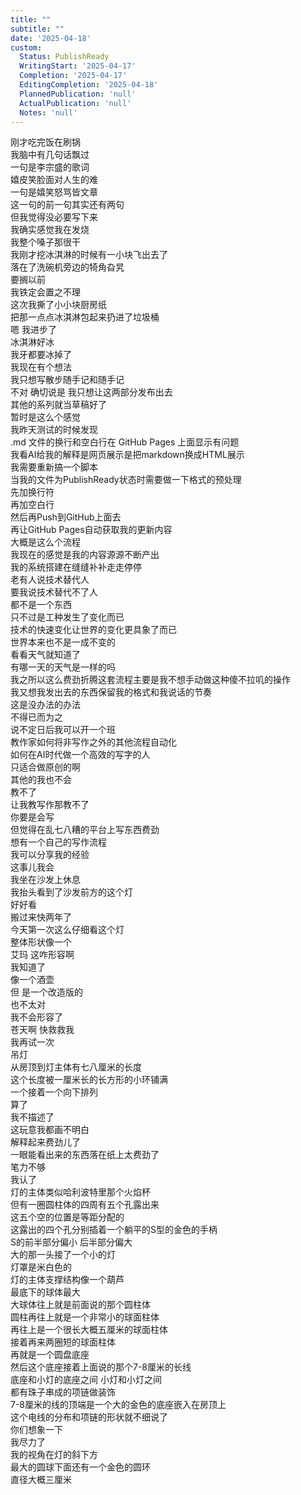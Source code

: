 ```yaml
---
title: ""
subtitle: ""
date: '2025-04-18'
custom:
  Status: PublishReady
  WritingStart: '2025-04-17'
  Completion: '2025-04-17'
  EditingCompletion: '2025-04-18'
  PlannedPublication: 'null'
  ActualPublication: 'null'
  Notes: 'null'
---    
```

刚才吃完饭在刷锅  
我脑中有几句话飘过  
一句是李宗盛的歌词  
嬉皮笑脸面对人生的难  
一句是嬉笑怒骂皆文章  
这一句的前一句其实还有两句  
但我觉得没必要写下来    
我确实感觉我在发烧  
我整个嗓子那很干    
我刚才挖冰淇淋的时候有一小块飞出去了  
落在了洗碗机旁边的犄角旮旯  
要搁以前  
我铁定会置之不理  
这次我撕了小小块厨房纸  
把那一点点冰淇淋包起来扔进了垃圾桶  
嗯 我进步了    
冰淇淋好冰  
我牙都要冰掉了    
我现在有个想法  
我只想写散步随手记和随手记  
不对 确切说是 我只想让这两部分发布出去  
其他的系列就当草稿好了  
暂时是这么个感觉    
我昨天测试的时候发现  
.md 文件的换行和空白行在 GitHub Pages 上面显示有问题  
我看AI给我的解释是网页展示是把markdown换成HTML展示  
我需要重新搞一个脚本  
当我的文件为PublishReady状态时需要做一下格式的预处理  
先加换行符  
再加空白行  
然后再Push到GitHub上面去  
再让GitHub Pages自动获取我的更新内容  
大概是这么个流程    
我现在的感觉是我的内容源源不断产出  
我的系统搭建在缝缝补补走走停停  
老有人说技术替代人  
要我说技术替代不了人  
都不是一个东西  
只不过是工种发生了变化而已  
技术的快速变化让世界的变化更具象了而已  
世界本来也不是一成不变的  
看看天气就知道了  
有哪一天的天气是一样的吗    
我之所以这么费劲折腾这套流程主要是我不想手动做这种傻不拉叽的操作  
我又想我发出去的东西保留我的格式和我说话的节奏  
这是没办法的办法  
不得已而为之  
说不定日后我可以开一个班  
教作家如何将非写作之外的其他流程自动化  
如何在AI时代做一个高效的写字的人  
只适合做原创的啊  
其他的我也不会  
教不了  
让我教写作那教不了    
你要是会写  
但觉得在乱七八糟的平台上写东西费劲  
想有一个自己的写作流程  
我可以分享我的经验  
这事儿我会    
我坐在沙发上休息  
我抬头看到了沙发前方的这个灯  
好好看  
搬过来快两年了  
今天第一次这么仔细看这个灯  
整体形状像一个  
艾玛 这咋形容啊  
我知道了  
像一个酒壶  
但 是一个改造版的  
也不太对  
我不会形容了  
苍天啊 快救救我    
我再试一次  
吊灯  
从房顶到灯主体有七八厘米的长度  
这个长度被一厘米长的长方形的小环铺满  
一个接着一个向下排列  
算了  
我不描述了  
这玩意我都画不明白  
解释起来费劲儿了  
一眼能看出来的东西落在纸上太费劲了  
笔力不够  
我认了    
灯的主体类似哈利波特里那个火焰杯  
但有一圈圆柱体的四周有五个孔露出来  
这五个空的位置是等距分配的  
这露出的四个孔分别插着一个躺平的S型的金色的手柄  
S的前半部分偏小 后半部分偏大  
大的那一头接了一个小的灯  
灯罩是米白色的  
灯的主体支撑结构像一个葫芦  
最底下的球体最大  
大球体往上就是前面说的那个圆柱体  
圆柱再往上就是一个非常小的球面柱体  
再往上是一个很长大概五厘米的球面柱体  
接着再来两圈短的球面柱体  
再就是一个圆盘底座  
然后这个底座接着上面说的那个7-8厘米的长线  
底座和小灯的底座之间 小灯和小灯之间  
都有珠子串成的项链做装饰  
7-8厘米的线的顶端是一个大的金色的底座嵌入在房顶上  
这个电线的分布和项链的形状就不细说了  
你们想象一下  
我尽力了  
我的视角在灯的斜下方  
最大的圆球下面还有一个金色的圆环  
直径大概三厘米    

